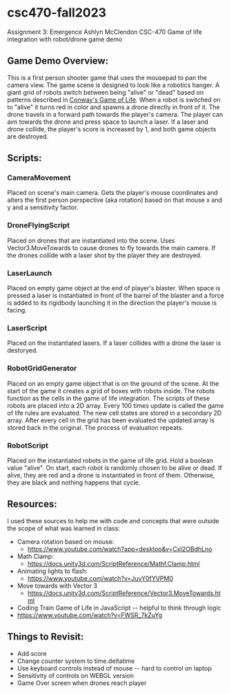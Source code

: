 # csc470-fall2023

Assignment 3: Emergence
Ashlyn McClendon CSC-470
Game of life integration with robot/drone game demo


## Game Demo Overview:
This is a first person shooter game that uses the mousepad to pan the camera view. The game scene is designed to look like a robotics hanger. A giant grid of robots switch between being "alive" or "dead" based on patterns described in [Conway's Game of Life](https://rustwasm.github.io/docs/book/game-of-life/rules.html). When a robot is switched on to "alive" it turns red in color and spawns a drone directly in front of it. The drone travels in a forward path towards the player's camera. The player can aim towards the drone and press space to launch a laser. If a laser and drone collide, the player's score is increased by 1, and both game objects are destroyed. 

## Scripts:

### CameraMovement
Placed on scene's main camera. Gets the player's mouse coordinates and alters the first person perspective (aka rotation) based on that mouse x and y and a sensitivity factor.

### DroneFlyingScript
Placed on drones that are instantiated into the scene. Uses Vector3.MoveTowards to cause drones to fly towards the main camera. If the drones collide with a laser shot by the player they are destroyed.

### LaserLaunch
Placed on empty game object at the end of player's blaster. When space is pressed a laser is instantiated in front of the barrel of the blaster and a force is added to its rigidbody launching it in the direction the player's mouse is facing.

### LaserScript
Placed on the instantiated lasers. If a laser collides with a drone the laser is destoryed.

### RobotGridGenerator
Placed on an empty game object that is on the ground of the scene. At the start of the game it creates a grid of boxes with robots inside. The robots function as the cells in the game of life integration. The scripts of these robots are placed into a 2D array. Every 100 times update is called the game of life rules are evaluated. The new cell states are stored in a secondary 2D array. After every cell in the grid has been evaluated the updated array is stored back in the original. The process of evaluation repeats.

### RobotScript
Placed on the instantiated robots in the game of life grid. Hold a boolean value "alive". On start, each robot is randomly chosen to be alive or dead. If alive, they are red and a drone is instantiated in front of them. Otherwise, they are black and nothing happens that cycle.

## Resources:
I used these sources to help me with code and concepts that were outside the scope of what was learned in class:
* Camera rotation based on mouse:
    * https://www.youtube.com/watch?app=desktop&v=CxI2OBdhLno
* Math Clamp:
    * https://docs.unity3d.com/ScriptReference/Mathf.Clamp.html
* Animating lights to flash:
    * https://www.youtube.com/watch?v=JuvY0fYVPM0
* Move towards with Vector 3    
    * https://docs.unity3d.com/ScriptReference/Vector3.MoveTowards.html
* Coding Train Game of Life in JavaScript -- helpful to think through logic
* https://www.youtube.com/watch?v=FWSR_7kZuYg

## Things to Revisit:
* Add score
* Change counter system to time.deltatime
* Use keyboard controls instead of mouse -- hard to control on laptop
* Sensitivity of controls on WEBGL version
* Game Over screen when drones reach player

 

